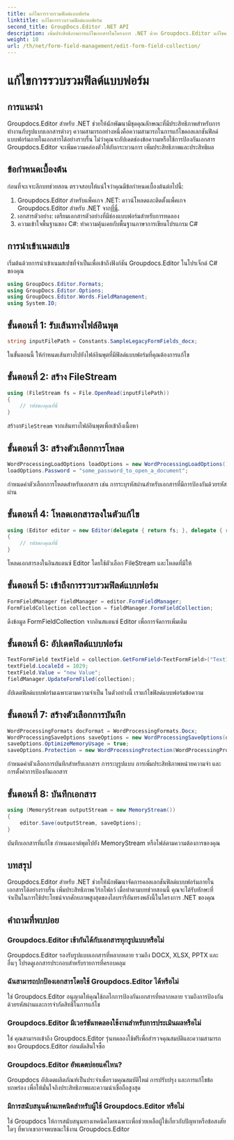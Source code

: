 ```yaml
---
title: แก้ไขการรวบรวมฟิลด์แบบฟอร์ม
linktitle: แก้ไขการรวบรวมฟิลด์แบบฟอร์ม
second_title: GroupDocs.Editor .NET API
description: เพิ่มประสิทธิภาพการแก้ไขเอกสารในโครงการ .NET ด้วย Groupdocs.Editor แก้ไขคอลเลกชันฟิลด์แบบฟอร์มได้อย่างราบรื่น
weight: 10
url: /th/net/form-field-management/edit-form-field-collection/
---
```


# แก้ไขการรวบรวมฟิลด์แบบฟอร์ม

## การแนะนำ
Groupdocs.Editor สำหรับ .NET ช่วยให้นักพัฒนามีชุดคุณลักษณะที่มีประสิทธิภาพสำหรับการทำงานกับรูปแบบเอกสารต่างๆ ความสามารถอย่างหนึ่งคือความสามารถในการแก้ไขคอลเลกชันฟิลด์แบบฟอร์มภายในเอกสารได้อย่างราบรื่น ไม่ว่าคุณจะอัปเดตช่องข้อความหรือใช้การป้องกันเอกสาร Groupdocs.Editor จะเพิ่มความคล่องตัวให้กับกระบวนการ เพิ่มประสิทธิภาพและประสิทธิผล
## ข้อกำหนดเบื้องต้น
ก่อนที่จะเจาะลึกบทช่วยสอน ตรวจสอบให้แน่ใจว่าคุณมีข้อกำหนดเบื้องต้นต่อไปนี้:
1.  Groupdocs.Editor สำหรับแพ็คเกจ .NET: ดาวน์โหลดและติดตั้งแพ็คเกจ Groupdocs.Editor สำหรับ .NET จาก[ที่นี่](https://releases.groupdocs.com/editor/net/).
2. เอกสารตัวอย่าง: เตรียมเอกสารตัวอย่างที่มีช่องแบบฟอร์มสำหรับการทดลอง
3. ความเข้าใจพื้นฐานของ C#: ทำความคุ้นเคยกับพื้นฐานภาษาการเขียนโปรแกรม C#

## การนำเข้าเนมสเปซ
เริ่มต้นด้วยการนำเข้าเนมสเปซที่จำเป็นเพื่อเข้าถึงฟังก์ชัน Groupdocs.Editor ในโปรเจ็กต์ C# ของคุณ
```csharp
using GroupDocs.Editor.Formats;
using GroupDocs.Editor.Options;
using GroupDocs.Editor.Words.FieldManagement;
using System.IO;
```
## ขั้นตอนที่ 1: รับเส้นทางไฟล์อินพุต
```csharp
string inputFilePath = Constants.SampleLegacyFormFields_docx;
```
ในขั้นตอนนี้ ให้กำหนดเส้นทางไปยังไฟล์อินพุตที่มีฟิลด์แบบฟอร์มที่คุณต้องการแก้ไข
## ขั้นตอนที่ 2: สร้าง FileStream
```csharp
using (FileStream fs = File.OpenRead(inputFilePath))
{
    // รหัสของคุณที่นี่
}
```
 สร้างก`FileStream` จากเส้นทางไฟล์อินพุตเพื่อเข้าถึงเนื้อหา
## ขั้นตอนที่ 3: สร้างตัวเลือกการโหลด
```csharp
WordProcessingLoadOptions loadOptions = new WordProcessingLoadOptions();
loadOptions.Password = "some_password_to_open_a_document";
```
กำหนดค่าตัวเลือกการโหลดสำหรับเอกสาร เช่น การระบุรหัสผ่านสำหรับเอกสารที่มีการป้องกันด้วยรหัสผ่าน
## ขั้นตอนที่ 4: โหลดเอกสารลงในตัวแก้ไข
```csharp
using (Editor editor = new Editor(delegate { return fs; }, delegate { return loadOptions; }))
{
    // รหัสของคุณที่นี่
}
```
โหลดเอกสารลงในอินสแตนซ์ Editor โดยใช้ตัวเลือก FileStream และโหลดที่มีให้
## ขั้นตอนที่ 5: เข้าถึงการรวบรวมฟิลด์แบบฟอร์ม
```csharp
FormFieldManager fieldManager = editor.FormFieldManager;
FormFieldCollection collection = fieldManager.FormFieldCollection;
```
ดึงข้อมูล FormFieldCollection จากอินสแตนซ์ Editor เพื่อการจัดการเพิ่มเติม
## ขั้นตอนที่ 6: อัปเดตฟิลด์แบบฟอร์ม
```csharp
TextFormField textField = collection.GetFormField<TextFormField>("Text1");
textField.LocaleId = 1029;
textField.Value = "new Value";
fieldManager.UpdateFormFiled(collection);
```
อัปเดตฟิลด์แบบฟอร์มเฉพาะตามความจำเป็น ในตัวอย่างนี้ เราแก้ไขฟิลด์แบบฟอร์มข้อความ
## ขั้นตอนที่ 7: สร้างตัวเลือกการบันทึก
```csharp
WordProcessingFormats docFormat = WordProcessingFormats.Docx;
WordProcessingSaveOptions saveOptions = new WordProcessingSaveOptions(docFormat);
saveOptions.OptimizeMemoryUsage = true;
saveOptions.Protection = new WordProcessingProtection(WordProcessingProtectionType.AllowOnlyFormFields, "write_password");
```
กำหนดค่าตัวเลือกการบันทึกสำหรับเอกสาร การระบุรูปแบบ การเพิ่มประสิทธิภาพหน่วยความจำ และการตั้งค่าการป้องกันเอกสาร
## ขั้นตอนที่ 8: บันทึกเอกสาร
```csharp
using (MemoryStream outputStream = new MemoryStream())
{
    editor.Save(outputStream, saveOptions);
}
```
บันทึกเอกสารที่แก้ไข กำหนดเอาต์พุตไปยัง MemoryStream หรือไฟล์ตามความต้องการของคุณ

## บทสรุป
Groupdocs.Editor สำหรับ .NET ช่วยให้นักพัฒนาจัดการคอลเลกชันฟิลด์แบบฟอร์มภายในเอกสารได้อย่างราบรื่น เพิ่มประสิทธิภาพเวิร์กโฟลว์ เมื่อทำตามบทช่วยสอนนี้ คุณจะได้รับทักษะที่จำเป็นในการใช้ประโยชน์จากศักยภาพสูงสุดของไลบรารีอันทรงพลังนี้ในโครงการ .NET ของคุณ

## คำถามที่พบบ่อย
### Groupdocs.Editor เข้ากันได้กับเอกสารทุกรูปแบบหรือไม่
Groupdocs.Editor รองรับรูปแบบเอกสารที่หลากหลาย รวมถึง DOCX, XLSX, PPTX และอื่นๆ โปรดดูเอกสารประกอบสำหรับรายการที่ครอบคลุม
### ฉันสามารถปกป้องเอกสารโดยใช้ Groupdocs.Editor ได้หรือไม่
ใช่ Groupdocs.Editor อนุญาตให้คุณใช้กลไกการป้องกันเอกสารที่หลากหลาย รวมถึงการป้องกันด้วยรหัสผ่านและการจำกัดสิทธิ์ในการแก้ไข
### Groupdocs.Editor มีเวอร์ชันทดลองใช้งานสำหรับการประเมินผลหรือไม่
ใช่ คุณสามารถเข้าถึง Groupdocs.Editor รุ่นทดลองใช้ฟรีเพื่อสำรวจคุณสมบัติและความสามารถของ Groupdocs.Editor ก่อนตัดสินใจซื้อ
### Groupdocs.Editor อัพเดตบ่อยแค่ไหน?
Groupdocs อัปเดตผลิตภัณฑ์เป็นประจำเพื่อรวมคุณสมบัติใหม่ การปรับปรุง และการแก้ไขข้อบกพร่อง เพื่อให้มั่นใจถึงประสิทธิภาพและความน่าเชื่อถือสูงสุด
### มีการสนับสนุนด้านเทคนิคสำหรับผู้ใช้ Groupdocs.Editor หรือไม่
ใช่ Groupdocs ให้การสนับสนุนทางเทคนิคโดยเฉพาะเพื่อช่วยเหลือผู้ใช้เกี่ยวกับปัญหาหรือข้อสงสัยใดๆ ที่พวกเขาอาจพบขณะใช้งาน Groupdocs.Editor